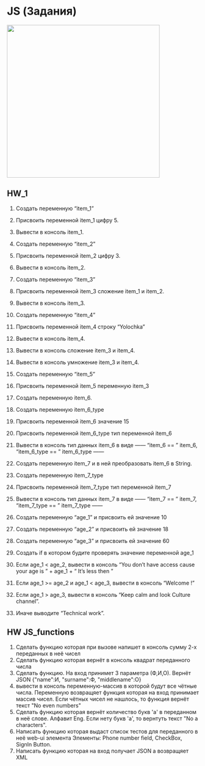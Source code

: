 # JS (Задания) 

<div id="header" align="left">
  <img src="https://media.giphy.com/media/xT9KVgi6Qkc5bPL4dO/giphy.gif?cid=ecf05e47gv77320bjqwxi55g2tt1w17qlbvxnuq50amflode&rid=giphy.gif&ct=g" width="400"/>
</div>

## HW_1

 1. Создать переменную “item_1”
 2. Присвоить переменной item_1 цифру 5.
 3. Вывести в консоль item_1.
 4. Создать переменную “item_2”
 5. Присвоить переменной item_2 цифру 3.
 6. Вывести в консоль item_2.
 7. Создать переменную “item_3”
 8. Присвоить переменной item_3 сложение item_1 и item_2.
 9. Вывести в консоль item_3.
 10. Создать переменную “item_4”
 11. Присвоить переменной item_4 строку “Yolochka”
 12. Вывести в консоль item_4.
 13. Вывести в консоль сложение item_3 и item_4.
 14. Вывести в консоль умножение item_3 и item_4.
 15. Создать переменную “item_5”
 16. Присвоить переменной item_5 переменную item_3
 17. Создать переменную item_6.
 18. Создать переменную item_6_type
 19. Присвоить переменной item_6 значение 15
 20. Присвоить переменной item_6_type тип переменной item_6
 21. Вывести в консоль тип данных item_6 в виде ——  “item_6 == ”  item_6,  “item_6_type == ”  item_6_type ——  
 22. Создать переменную item_7 и в ней преобразовать item_6 в String.
 23. Создать переменную item_7_type
 24. Присвоить переменной item_7_type тип переменной item_7
 25. Вывести в консоль тип данных item_7 в виде ——  “item_7 == ”  item_7,  “item_7_type == ”  item_7_type ——  
 26. Создать переменную “age_1” и присвоить ей значение 10
 27. Создать переменную “age_2” и присвоить ей значение 18
 28. Создать переменную “age_3” и присвоить ей значение 60
 29. Создать if в котором будите проверять значение переменной age_1
 30. Если age_1 < age_2, вывести в консоль “You don’t have access cause your age is ” + age_1 + “ It’s less then ”

 31. Если age_1 >=  age_2 и age_1 <  age_3, вывести в консоль “Welcome  !”
 32. Если age_1  > age_3, вывести в консоль “Keep calm and look Culture channel”.
 33. Иначе выводите “Technical work”.

## HW JS_functions

1) Сделать функцию которая при вызове напишет в консоль сумму 2-х переданных в неё чисел
2) Сделать функцию которая вернёт в консоль квадрат переданного числа
3) Сделать функцию. На вход принимет 3 параметра (Ф,И,О). Вернёт JSON
{"name":И,
 "surname":Ф,
 "middlename":О}
4) вывести в консоль переменную-массив в которой будут все чётные числа. Переменную возвращяет функция которая на вход принимает массив чисел.
Если чётных чисел не нашлось, то функция вернёт текст "No even numbers"
5) Сделать функцию которая вернёт количество букв 'a' в переданном в неё слове.
Алфавит Eng. Если нету букв 'а', то вернтуть текст "No a characters".
6) Написать функцию которая выдаст список тестов для переданного в неё web-ui элемента
Элементы: Phone number field, CheckBox, SignIn Button.
7) Написать функцию которая на вход получает JSON а возвращяет XML

